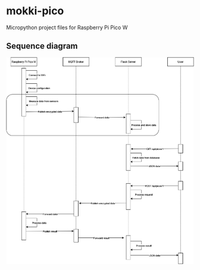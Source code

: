 # mokki-pico

Micropython project files for Raspberry Pi Pico W

## Sequence diagram

![sequence diagram](https://github.com/teemueer/mokki-pico/blob/master/Sequence%20diagram.drawio.png)
